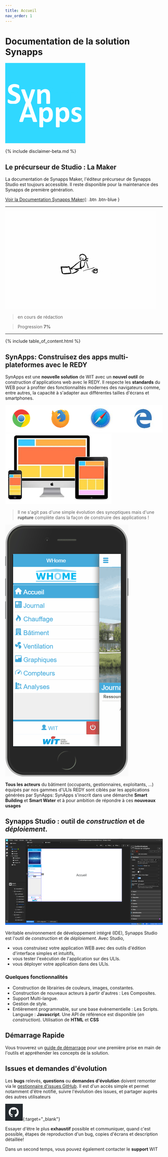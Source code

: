```yaml
---
title: Accueil
nav_order: 1
---
```


Documentation de la solution Synapps
====================================

![logo_256px](assets/logo_256px.png)

{% include disclaimer-beta.md %}

## Le précurseur de Studio : La Maker

La documentation de Synapps Maker, l'éditeur précurseur de Synapps Studio est toujours accessible. Il reste disponible pour la maintenance des Synapps de première génération.

[Voir la Documentation Synapps Maker](./maker/README.md){: .btn .btn-blue }


------


![SynApps](assets/under-progress.gif)

> en cours de rédaction

> Progression **7%**


------

{% include table_of_content.html %}

## **SynApps**: Construisez des apps **multi-plateformes** avec le **REDY**

SynApps est une **nouvelle solution** de WIT avec un **nouvel outil** de construction d'applications web avec le REDY. Il respecte les **standards** du WEB pour à profiter des fonctionnalités modernes des navigateurs comme, entre autres, la capacité à s'adapter aux différentes tailles d'écrans et smartphones.


![SynApps](assets/browsers.png)
![SynApps](assets/multi-platforms.png)

> Il ne s'agit pas d'une simple évolution des synoptiques mais d'une **rupture** complète dans la façon de construire des applications !

![SynApps](assets/WHomeApp.gif)

**Tous les acteurs** du bâtiment (occupants, gestionnaires, exploitants, …) équipés par nos gammes d'ULIs REDY sont ciblés par les applications générées par SynApps: SynApps s'inscrit dans une démarche **Smart Building** et **Smart Water** et à pour ambition de répondre à ces **nouveaux usages**

## Synapps Studio : outil de *construction* et de *déploiement*.

![SynApps](assets/studio-001.png)

Véritable environnement de développement intégré (IDE), Synapps Studio est l'outil de *construction* et de *déploiement*.
Avec Studio,
 - vous construisez votre application WEB avec des outils d'édition d'interface simples et intuitifs,
 - vous tester l'exécution de l'application sur des ULIs.
 - vous déployer votre application dans des ULIs.


### Quelques fonctionnalités
  - Construction de librairies de couleurs, images, constantes.
  - Construction de nouveaux acteurs à partir d'autres : Les Composites.
  - Support Multi-langue.
  - Gestion de style.
  - Entièrement programmable, sur une base évènementielle : Les Scripts. Language : **Javascript**. Une API de référence est disponible (*en construction*). Utilisation de **HTML** et **CSS**


## Démarrage Rapide

Vous trouverez un [guide de démarrage](./quick-start) pour une première prise en main de l'outils et appréhender les concepts de la solution.


## Issues et demandes d'évolution

Les **bugs** relevés, **questions** ou **demandes d'évolution** doivent remonter via le [gestionnaire d'issues GitHub](https://github.com/witsa/synapps/issues). Il est d'un accès simple et permet notamment d'être notifié, suivre l'évolution des issues, et partager auprès des autres utilisateurs

[![SynApps](assets/github.png)](https://github.com/witsa/synapps/issues){:target="_blank"}


Essayer d'être le plus **exhaustif** possible et communiquer, quand c'est possible, étapes de reproduction d'un bug, copies d'écrans et description détaillée!

Dans un second temps, vous pouvez également contacter le **support** WIT
